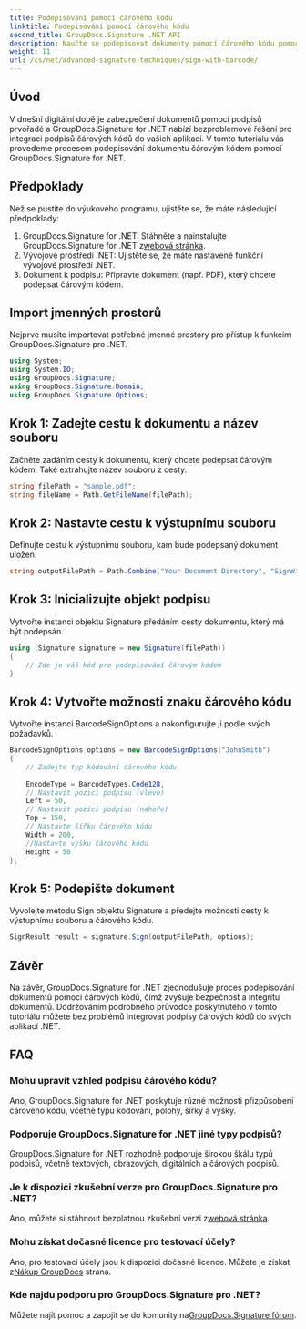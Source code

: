 ```yaml
---
title: Podepisování pomocí čárového kódu
linktitle: Podepisování pomocí čárového kódu
second_title: GroupDocs.Signature .NET API
description: Naučte se podepisovat dokumenty pomocí čárového kódu pomocí GroupDocs.Signature for .NET. Postupujte podle našeho podrobného průvodce pro bezproblémovou integraci.
weight: 11
url: /cs/net/advanced-signature-techniques/sign-with-barcode/
---
```

## Úvod
V dnešní digitální době je zabezpečení dokumentů pomocí podpisů prvořadé a GroupDocs.Signature for .NET nabízí bezproblémové řešení pro integraci podpisů čárových kódů do vašich aplikací. V tomto tutoriálu vás provedeme procesem podepisování dokumentu čárovým kódem pomocí GroupDocs.Signature for .NET.
## Předpoklady
Než se pustíte do výukového programu, ujistěte se, že máte následující předpoklady:
1.  GroupDocs.Signature for .NET: Stáhněte a nainstalujte GroupDocs.Signature for .NET z[webová stránka](https://releases.groupdocs.com/signature/net/).
2. Vývojové prostředí .NET: Ujistěte se, že máte nastavené funkční vývojové prostředí .NET.
3. Dokument k podpisu: Připravte dokument (např. PDF), který chcete podepsat čárovým kódem.

## Import jmenných prostorů
Nejprve musíte importovat potřebné jmenné prostory pro přístup k funkcím GroupDocs.Signature pro .NET.
```csharp
using System;
using System.IO;
using GroupDocs.Signature;
using GroupDocs.Signature.Domain;
using GroupDocs.Signature.Options;
```
## Krok 1: Zadejte cestu k dokumentu a název souboru
Začněte zadáním cesty k dokumentu, který chcete podepsat čárovým kódem. Také extrahujte název souboru z cesty.
```csharp
string filePath = "sample.pdf";
string fileName = Path.GetFileName(filePath);
```
## Krok 2: Nastavte cestu k výstupnímu souboru
Definujte cestu k výstupnímu souboru, kam bude podepsaný dokument uložen.
```csharp
string outputFilePath = Path.Combine("Your Document Directory", "SignWithBarcode", fileName);
```
## Krok 3: Inicializujte objekt podpisu
Vytvořte instanci objektu Signature předáním cesty dokumentu, který má být podepsán.
```csharp
using (Signature signature = new Signature(filePath))
{
    // Zde je váš kód pro podepisování čárovým kódem
}
```
## Krok 4: Vytvořte možnosti znaku čárového kódu
Vytvořte instanci BarcodeSignOptions a nakonfigurujte ji podle svých požadavků.
```csharp
BarcodeSignOptions options = new BarcodeSignOptions("JohnSmith")
{
	// Zadejte typ kódování čárového kódu
	
    EncodeType = BarcodeTypes.Code128,
    // Nastavit pozici podpisu (vlevo)
	Left = 50,
	// Nastavit pozici podpisu (nahoře)
    Top = 150,
	// Nastavte šířku čárového kódu
    Width = 200,
	//Nastavte výšku čárového kódu
    Height = 50
};
```
## Krok 5: Podepište dokument
Vyvolejte metodu Sign objektu Signature a předejte možnosti cesty k výstupnímu souboru a čárového kódu.
```csharp
SignResult result = signature.Sign(outputFilePath, options);
```

## Závěr
Na závěr, GroupDocs.Signature for .NET zjednodušuje proces podepisování dokumentů pomocí čárových kódů, čímž zvyšuje bezpečnost a integritu dokumentů. Dodržováním podrobného průvodce poskytnutého v tomto tutoriálu můžete bez problémů integrovat podpisy čárových kódů do svých aplikací .NET.
## FAQ
### Mohu upravit vzhled podpisu čárového kódu?
Ano, GroupDocs.Signature for .NET poskytuje různé možnosti přizpůsobení čárového kódu, včetně typu kódování, polohy, šířky a výšky.
### Podporuje GroupDocs.Signature for .NET jiné typy podpisů?
GroupDocs.Signature for .NET rozhodně podporuje širokou škálu typů podpisů, včetně textových, obrazových, digitálních a čárových podpisů.
### Je k dispozici zkušební verze pro GroupDocs.Signature pro .NET?
 Ano, můžete si stáhnout bezplatnou zkušební verzi z[webová stránka](https://releases.groupdocs.com/).
### Mohu získat dočasné licence pro testovací účely?
Ano, pro testovací účely jsou k dispozici dočasné licence. Můžete je získat z[Nákup GroupDocs](https://purchase.groupdocs.com/temporary-license/) strana.
### Kde najdu podporu pro GroupDocs.Signature pro .NET?
 Můžete najít pomoc a zapojit se do komunity na[GroupDocs.Signature fórum](https://forum.groupdocs.com/c/signature/13).